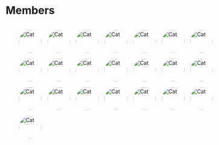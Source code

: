 # Members

<br/>
<section style="
  width: 600px;
  display: grid;
  grid-template-columns: auto auto auto auto auto auto auto auto auto auto auto auto auto auto;
  gird-auto-rows: 60px;
  grid-auto-columns:60px; 
  row-gap:1rem;
  justify-content: center;
  align-items: center;
  justify-content: space;
">
<img src="https://avatars.githubusercontent.com/u/64410006?v=4" alt="Cat" class="rounded-corners" width="60" height="60" style="border-radius: 50%;" />
&nbsp;&nbsp;&nbsp;&nbsp;
<img src="https://avatars.githubusercontent.com/u/69713628?v=4" alt="Cat" class="rounded-corners" width="60" height="60" style="border-radius: 50%;" />
&nbsp;&nbsp;&nbsp;&nbsp;
<img src="https://avatars.githubusercontent.com/u/114392001?v=4" alt="Cat" class="rounded-corners" width="60" height="60" style="border-radius: 50%;" />
&nbsp;&nbsp;&nbsp;&nbsp;
<img src="https://avatars.githubusercontent.com/u/114393397?v=4" alt="Cat" class="rounded-corners" width="60" height="60" style="border-radius: 50%;" />
&nbsp;&nbsp;&nbsp;&nbsp;
<img src="https://avatars.githubusercontent.com/u/114392431?v=4" alt="Cat" class="rounded-corners" width="60" height="60" style="border-radius: 50%;" />
&nbsp;&nbsp;&nbsp;&nbsp;
<img src="https://avatars.githubusercontent.com/u/122642309?v=4" alt="Cat" class="rounded-corners" width="60" height="60" style="border-radius: 50%;" />
&nbsp;&nbsp;&nbsp;&nbsp;
<img src="https://avatars.githubusercontent.com/u/103185295?v=4" alt="Cat" class="rounded-corners" width="60" height="60" style="border-radius: 50%;" />
&nbsp;&nbsp;&nbsp;&nbsp;
<img src="https://avatars.githubusercontent.com/u/114392298?v=4" alt="Cat" class="rounded-corners" width="60" height="60" style="border-radius: 50%;" />
&nbsp;&nbsp;&nbsp;&nbsp;
<img src="https://avatars.githubusercontent.com/u/133319358?v=4" alt="Cat" class="rounded-corners" width="60" height="60" style="border-radius: 50%;" />
&nbsp;&nbsp;&nbsp;&nbsp;
<img src="https://avatars.githubusercontent.com/u/114988054?v=4" alt="Cat" class="rounded-corners" width="60" height="60" style="border-radius: 50%;" />
&nbsp;&nbsp;&nbsp;&nbsp;
<img src="https://avatars.githubusercontent.com/u/114393719?v=4" alt="Cat" class="rounded-corners" width="60" height="60" style="border-radius: 50%;" />
&nbsp;&nbsp;&nbsp;&nbsp;
<img src="https://avatars.githubusercontent.com/u/107542339?v=4" alt="Cat" class="rounded-corners" width="60" height="60" style="border-radius: 50%;" />
&nbsp;&nbsp;&nbsp;&nbsp;
<img src="https://avatars.githubusercontent.com/u/103185295?v=4" alt="Cat" class="rounded-corners" width="60" height="60" style="border-radius: 50%;" />
&nbsp;&nbsp;&nbsp;&nbsp;
<img src="https://avatars.githubusercontent.com/u/130158867?v=4" alt="Cat" class="rounded-corners" width="60" height="60" style="border-radius: 50%;" />
&nbsp;&nbsp;&nbsp;&nbsp;
<img src="https://avatars.githubusercontent.com/u/112007766?v=4" alt="Cat" class="rounded-corners" width="60" height="60" style="border-radius: 50%;" />
&nbsp;&nbsp;&nbsp;&nbsp;
<img src="https://avatars.githubusercontent.com/u/114392147?v=4" alt="Cat" class="rounded-corners" width="60" height="60" style="border-radius: 50%;" />
&nbsp;&nbsp;&nbsp;&nbsp;
<img src="https://avatars.githubusercontent.com/u/114392878?v=4" alt="Cat" class="rounded-corners" width="60" height="60" style="border-radius: 50%;" />
&nbsp;&nbsp;&nbsp;&nbsp;
<img src="https://avatars.githubusercontent.com/u/115923863?v=4" alt="Cat" class="rounded-corners" width="60" height="60" style="border-radius: 50%;" />
&nbsp;&nbsp;&nbsp;&nbsp;
<img src="https://avatars.githubusercontent.com/u/130158867?v=4" alt="Cat" class="rounded-corners" width="60" height="60" style="border-radius: 50%;" />
&nbsp;&nbsp;&nbsp;&nbsp;
<img src="https://avatars.githubusercontent.com/u/103185295?v=4" alt="Cat" class="rounded-corners" width="60" height="60" style="border-radius: 50%;" />
&nbsp;&nbsp;&nbsp;&nbsp;
<img src="https://avatars.githubusercontent.com/u/68467952?v=4" alt="Cat" class="rounded-corners" width="60" height="60" style="border-radius: 50%;" />
&nbsp;&nbsp;&nbsp;&nbsp;
<img src="https://avatars.githubusercontent.com/u/141813264?v=4" alt="Cat" class="rounded-corners" width="60" height="60" style="border-radius: 50%;" />
&nbsp;&nbsp;&nbsp;&nbsp;
</section>
